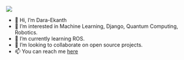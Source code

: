 <img src="https://github-readme-stats.vercel.app/api?username=Dara-Ekanth&&show_icons=true&title_color=ffffff&icon_color=bb2acf&text_color=daf7dc&bg_color=151515">


- 👋 Hi, I’m Dara-Ekanth
- 👀 I’m interested in Machine Learning, Django, Quantum Computing, Robotics.
- 🌱 I’m currently learning ROS.
- 💞️ I’m looking to collaborate on open source projects.
- 📫 You can reach me [here](https://www.linkedin.com/in/dara-ekanth-1b7681179/)

<!---
Dara-Ekanth/Dara-Ekanth is a ✨ special ✨ repository because its `README.md` (this file) appears on your GitHub profile.
You can click the Preview link to take a look at your changes.
--->
